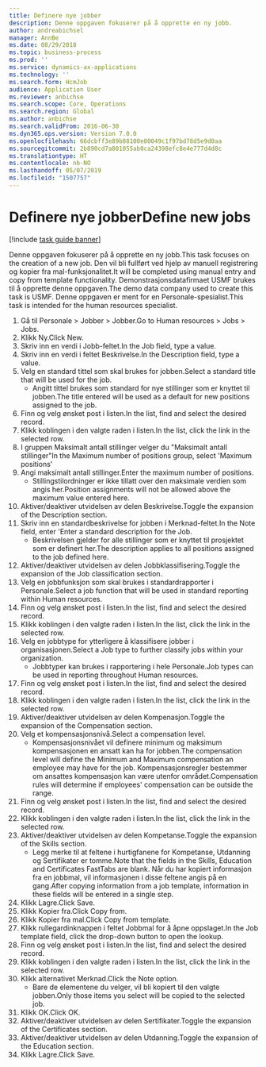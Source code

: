 ```yaml
---
title: Definere nye jobber
description: Denne oppgaven fokuserer på å opprette en ny jobb.
author: andreabichsel
manager: AnnBe
ms.date: 08/29/2018
ms.topic: business-process
ms.prod: ''
ms.service: dynamics-ax-applications
ms.technology: ''
ms.search.form: HcmJob
audience: Application User
ms.reviewer: anbichse
ms.search.scope: Core, Operations
ms.search.region: Global
ms.author: anbichse
ms.search.validFrom: 2016-06-30
ms.dyn365.ops.version: Version 7.0.0
ms.openlocfilehash: 66dcbff3e89b88100e80049c1f97bd78d5e9d0aa
ms.sourcegitcommit: 2b890cd7a801055ab0ca24398efc8e4e777d4d8c
ms.translationtype: HT
ms.contentlocale: nb-NO
ms.lasthandoff: 05/07/2019
ms.locfileid: "1507757"
---
```

# <a name="define-new-jobs"></a><span data-ttu-id="b310d-103">Definere nye jobber</span><span class="sxs-lookup"><span data-stu-id="b310d-103">Define new jobs</span></span>

[!include [task guide banner](../../includes/task-guide-banner.md)]

<span data-ttu-id="b310d-104">Denne oppgaven fokuserer på å opprette en ny jobb.</span><span class="sxs-lookup"><span data-stu-id="b310d-104">This task focuses on the creation of a new job.</span></span> <span data-ttu-id="b310d-105">Den vil bli fullført ved hjelp av manuell registrering og kopier fra mal-funksjonalitet.</span><span class="sxs-lookup"><span data-stu-id="b310d-105">It will be completed using manual entry and copy from template functionality.</span></span> <span data-ttu-id="b310d-106">Demonstrasjonsdatafirmaet USMF brukes til å opprette denne oppgaven.</span><span class="sxs-lookup"><span data-stu-id="b310d-106">The demo data company used to create this task is USMF.</span></span> <span data-ttu-id="b310d-107">Denne oppgaven er ment for en Personale-spesialist.</span><span class="sxs-lookup"><span data-stu-id="b310d-107">This task is intended for the human resources specialist.</span></span>

1. <span data-ttu-id="b310d-108">Gå til Personale > Jobber > Jobber.</span><span class="sxs-lookup"><span data-stu-id="b310d-108">Go to Human resources > Jobs > Jobs.</span></span>
2. <span data-ttu-id="b310d-109">Klikk Ny.</span><span class="sxs-lookup"><span data-stu-id="b310d-109">Click New.</span></span>
3. <span data-ttu-id="b310d-110">Skriv inn en verdi i Jobb-feltet.</span><span class="sxs-lookup"><span data-stu-id="b310d-110">In the Job field, type a value.</span></span>
4. <span data-ttu-id="b310d-111">Skriv inn en verdi i feltet Beskrivelse.</span><span class="sxs-lookup"><span data-stu-id="b310d-111">In the Description field, type a value.</span></span>
5. <span data-ttu-id="b310d-112">Velg en standard tittel som skal brukes for jobben.</span><span class="sxs-lookup"><span data-stu-id="b310d-112">Select a standard title that will be used for the job.</span></span> 
    * <span data-ttu-id="b310d-113">Angitt tittel brukes som standard for nye stillinger som er knyttet til jobben.</span><span class="sxs-lookup"><span data-stu-id="b310d-113">The title entered will be used as a default for new positions assigned to the job.</span></span>  
6. <span data-ttu-id="b310d-114">Finn og velg ønsket post i listen.</span><span class="sxs-lookup"><span data-stu-id="b310d-114">In the list, find and select the desired record.</span></span>
7. <span data-ttu-id="b310d-115">Klikk koblingen i den valgte raden i listen.</span><span class="sxs-lookup"><span data-stu-id="b310d-115">In the list, click the link in the selected row.</span></span>
8. <span data-ttu-id="b310d-116">I gruppen Maksimalt antall stillinger velger du "Maksimalt antall stillinger"</span><span class="sxs-lookup"><span data-stu-id="b310d-116">In the Maximum number of positions group, select 'Maximum positions'</span></span>
9. <span data-ttu-id="b310d-117">Angi maksimalt antall stillinger.</span><span class="sxs-lookup"><span data-stu-id="b310d-117">Enter the maximum number of positions.</span></span> 
    * <span data-ttu-id="b310d-118">Stillingstilordninger er ikke tillatt over den maksimale verdien som angis her.</span><span class="sxs-lookup"><span data-stu-id="b310d-118">Position assignments will not be allowed above the maximum value entered here.</span></span>  
10. <span data-ttu-id="b310d-119">Aktiver/deaktiver utvidelsen av delen Beskrivelse.</span><span class="sxs-lookup"><span data-stu-id="b310d-119">Toggle the expansion of the Description section.</span></span>
11. <span data-ttu-id="b310d-120">Skriv inn en standardbeskrivelse for jobben i Merknad-feltet.</span><span class="sxs-lookup"><span data-stu-id="b310d-120">In the Note field, enter 'Enter a standard description for the Job.</span></span>
    * <span data-ttu-id="b310d-121">Beskrivelsen gjelder for alle stillinger som er knyttet til prosjektet som er definert her.</span><span class="sxs-lookup"><span data-stu-id="b310d-121">The description applies to all positions assigned to the job defined here.</span></span>  
12. <span data-ttu-id="b310d-122">Aktiver/deaktiver utvidelsen av delen Jobbklassifisering.</span><span class="sxs-lookup"><span data-stu-id="b310d-122">Toggle the expansion of the Job classification section.</span></span>
13. <span data-ttu-id="b310d-123">Velg en jobbfunksjon som skal brukes i standardrapporter i Personale.</span><span class="sxs-lookup"><span data-stu-id="b310d-123">Select a job function that will be used in standard reporting within Human resources.</span></span>
14. <span data-ttu-id="b310d-124">Finn og velg ønsket post i listen.</span><span class="sxs-lookup"><span data-stu-id="b310d-124">In the list, find and select the desired record.</span></span>
15. <span data-ttu-id="b310d-125">Klikk koblingen i den valgte raden i listen.</span><span class="sxs-lookup"><span data-stu-id="b310d-125">In the list, click the link in the selected row.</span></span>
16. <span data-ttu-id="b310d-126">Velg en jobbtype for ytterligere å klassifisere jobber i organisasjonen.</span><span class="sxs-lookup"><span data-stu-id="b310d-126">Select a Job type to further classify jobs within your organization.</span></span> 
    * <span data-ttu-id="b310d-127">Jobbtyper kan brukes i rapportering i hele Personale.</span><span class="sxs-lookup"><span data-stu-id="b310d-127">Job types can be used in reporting throughout Human resources.</span></span>  
17. <span data-ttu-id="b310d-128">Finn og velg ønsket post i listen.</span><span class="sxs-lookup"><span data-stu-id="b310d-128">In the list, find and select the desired record.</span></span>
18. <span data-ttu-id="b310d-129">Klikk koblingen i den valgte raden i listen.</span><span class="sxs-lookup"><span data-stu-id="b310d-129">In the list, click the link in the selected row.</span></span>
19. <span data-ttu-id="b310d-130">Aktiver/deaktiver utvidelsen av delen Kompenasjon.</span><span class="sxs-lookup"><span data-stu-id="b310d-130">Toggle the expansion of the Compensation section.</span></span>
20. <span data-ttu-id="b310d-131">Velg et kompensasjonsnivå.</span><span class="sxs-lookup"><span data-stu-id="b310d-131">Select a compensation level.</span></span>
    * <span data-ttu-id="b310d-132">Kompensasjonsnivået vil definere minimum og maksimum kompensasjonen en ansatt kan ha for jobben.</span><span class="sxs-lookup"><span data-stu-id="b310d-132">The compensation level will define the Minimum and Maximum compensation an employee may have for the job.</span></span> <span data-ttu-id="b310d-133">Kompensasjonsregler bestemmer om ansattes kompensasjon kan være utenfor området.</span><span class="sxs-lookup"><span data-stu-id="b310d-133">Compensation rules will determine if employees' compensation can be outside the range.</span></span>  
21. <span data-ttu-id="b310d-134">Finn og velg ønsket post i listen.</span><span class="sxs-lookup"><span data-stu-id="b310d-134">In the list, find and select the desired record.</span></span>
22. <span data-ttu-id="b310d-135">Klikk koblingen i den valgte raden i listen.</span><span class="sxs-lookup"><span data-stu-id="b310d-135">In the list, click the link in the selected row.</span></span>
23. <span data-ttu-id="b310d-136">Aktiver/deaktiver utvidelsen av delen Kompetanse.</span><span class="sxs-lookup"><span data-stu-id="b310d-136">Toggle the expansion of the Skills section.</span></span>
    * <span data-ttu-id="b310d-137">Legg merke til at feltene i hurtigfanene for Kompetanse, Utdanning og Sertifikater er tomme.</span><span class="sxs-lookup"><span data-stu-id="b310d-137">Note that the fields in the Skills, Education and Certificates FastTabs are blank.</span></span> <span data-ttu-id="b310d-138">Når du har kopiert informasjon fra en jobbmal, vil informasjonen i disse feltene angis på en gang.</span><span class="sxs-lookup"><span data-stu-id="b310d-138">After copying information from a job template, information in these fields will be entered in a single step.</span></span>   
24. <span data-ttu-id="b310d-139">Klikk Lagre.</span><span class="sxs-lookup"><span data-stu-id="b310d-139">Click Save.</span></span>
25. <span data-ttu-id="b310d-140">Klikk Kopier fra.</span><span class="sxs-lookup"><span data-stu-id="b310d-140">Click Copy from.</span></span>
26. <span data-ttu-id="b310d-141">Klikk Kopier fra mal.</span><span class="sxs-lookup"><span data-stu-id="b310d-141">Click Copy from template.</span></span>
27. <span data-ttu-id="b310d-142">Klikk rullegardinknappen i feltet Jobbmal for å åpne oppslaget.</span><span class="sxs-lookup"><span data-stu-id="b310d-142">In the Job template field, click the drop-down button to open the lookup.</span></span>
28. <span data-ttu-id="b310d-143">Finn og velg ønsket post i listen.</span><span class="sxs-lookup"><span data-stu-id="b310d-143">In the list, find and select the desired record.</span></span>
29. <span data-ttu-id="b310d-144">Klikk koblingen i den valgte raden i listen.</span><span class="sxs-lookup"><span data-stu-id="b310d-144">In the list, click the link in the selected row.</span></span>
30. <span data-ttu-id="b310d-145">Klikk alternativet Merknad.</span><span class="sxs-lookup"><span data-stu-id="b310d-145">Click the Note option.</span></span>
    * <span data-ttu-id="b310d-146">Bare de elementene du velger, vil bli kopiert til den valgte jobben.</span><span class="sxs-lookup"><span data-stu-id="b310d-146">Only those items you select will be copied to the selected job.</span></span>    
31. <span data-ttu-id="b310d-147">Klikk OK.</span><span class="sxs-lookup"><span data-stu-id="b310d-147">Click OK.</span></span>
32. <span data-ttu-id="b310d-148">Aktiver/deaktiver utvidelsen av delen Sertifikater.</span><span class="sxs-lookup"><span data-stu-id="b310d-148">Toggle the expansion of the Certificates section.</span></span>
33. <span data-ttu-id="b310d-149">Aktiver/deaktiver utvidelsen av delen Utdanning.</span><span class="sxs-lookup"><span data-stu-id="b310d-149">Toggle the expansion of the Education section.</span></span>
34. <span data-ttu-id="b310d-150">Klikk Lagre.</span><span class="sxs-lookup"><span data-stu-id="b310d-150">Click Save.</span></span>

